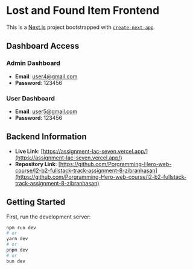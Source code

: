 # Lost and Found Item Frontend

This is a [Next.js](https://nextjs.org/) project bootstrapped with [`create-next-app`](https://github.com/vercel/next.js/tree/canary/packages/create-next-app).

## Dashboard Access

### Admin Dashboard
- **Email**: user4@gmail.com
- **Password**: 123456

### User Dashboard
- **Email**: user5@gmail.com
- **Password**: 123456

## Backend Information

- **Live Link**: [https://assignment-lac-seven.vercel.app/](https://assignment-lac-seven.vercel.app/)
- **Repository Link**: [https://github.com/Porgramming-Hero-web-course/l2-b2-fullstack-track-assignment-8-zibranhasan](https://github.com/Porgramming-Hero-web-course/l2-b2-fullstack-track-assignment-8-zibranhasan)

## Getting Started

First, run the development server:

```bash
npm run dev
# or
yarn dev
# or
pnpm dev
# or
bun dev
